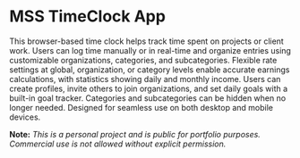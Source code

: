 # MSS TimeClock App

This browser-based time clock helps track time spent on projects or client work. Users can log time manually or in real-time and organize entries using customizable organizations, categories, and subcategories. Flexible rate settings at global, organization, or category levels enable accurate earnings calculations, with statistics showing daily and monthly income. Users can create profiles, invite others to join organizations, and set daily goals with a built-in goal tracker. Categories and subcategories can be hidden when no longer needed. Designed for seamless use on both desktop and mobile devices.

**Note:** _This is a personal project and is public for portfolio purposes. Commercial use is not allowed without explicit permission._